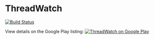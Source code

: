 # ThreadWatch
[![Build Status](https://travis-ci.org/Gunbard/ThreadWatch.svg?branch=master)](https://travis-ci.org/Gunbard/ThreadWatch)

View details on the Google Play listing:
[![ThreadWatch on Google Play](https://play.google.com/intl/en_us/badges/static/images/badges/en_badge_web_generic.png)](https://play.google.com/store/apps/details?id=honkhonk.threadwatch)